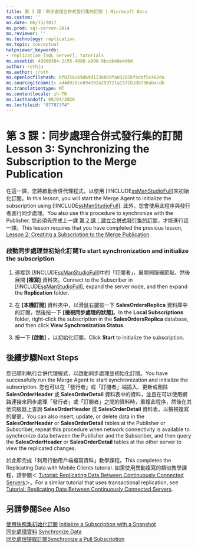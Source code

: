 ```yaml
---
title: 第 3 課：同步處理合併式發行集的訂閱 | Microsoft Docs
ms.custom: ''
ms.date: 06/13/2017
ms.prod: sql-server-2014
ms.reviewer: ''
ms.technology: replication
ms.topic: conceptual
helpviewer_keywords:
- replication [SQL Server], tutorials
ms.assetid: 49008384-2c55-4080-a890-9bceb40e4d6d
author: rothja
ms.author: jroth
ms.openlocfilehash: bf0256c69d69d1236869fa83285bf4dbf5c462da
ms.sourcegitcommit: ad4d92dce894592a259721a1571b1d8736abacdb
ms.translationtype: MT
ms.contentlocale: zh-TW
ms.lasthandoff: 08/04/2020
ms.locfileid: "87707374"
---
```

# <a name="lesson-3-synchronizing-the-subscription-to-the-merge-publication"></a><span data-ttu-id="fe859-102">第 3 課：同步處理合併式發行集的訂閱</span><span class="sxs-lookup"><span data-stu-id="fe859-102">Lesson 3: Synchronizing the Subscription to the Merge Publication</span></span>
  <span data-ttu-id="fe859-103">在這一課，您將啟動合併代理程式，以使用 [!INCLUDE[ssManStudioFull](../../includes/ssmanstudiofull-md.md)]來初始化訂閱。</span><span class="sxs-lookup"><span data-stu-id="fe859-103">In this lesson, you will start the Merge Agent to initialize the subscription using [!INCLUDE[ssManStudioFull](../../includes/ssmanstudiofull-md.md)].</span></span> <span data-ttu-id="fe859-104">此外，您會使用此程序與發行者進行同步處理。</span><span class="sxs-lookup"><span data-stu-id="fe859-104">You also use this procedure to synchronize with the Publisher.</span></span> <span data-ttu-id="fe859-105">您必須先完成上一課 [第 2 課：建立合併式發行集的訂閱](lesson-2-creating-a-subscription-to-the-merge-publication.md)，才能進行這一課。</span><span class="sxs-lookup"><span data-stu-id="fe859-105">This lesson requires that you have completed the previous lesson, [Lesson 2: Creating a Subscription to the Merge Publication](lesson-2-creating-a-subscription-to-the-merge-publication.md).</span></span>  
  
### <a name="to-start-synchronization-and-initialize-the-subscription"></a><span data-ttu-id="fe859-106">啟動同步處理並初始化訂閱</span><span class="sxs-lookup"><span data-stu-id="fe859-106">To start synchronization and initialize the subscription</span></span>  
  
1.  <span data-ttu-id="fe859-107">連接到 [!INCLUDE[ssManStudioFull](../../includes/ssmanstudiofull-md.md)]中的「訂閱者」，展開伺服器節點，然後展開 **[複寫]** 資料夾。</span><span class="sxs-lookup"><span data-stu-id="fe859-107">Connect to the Subscriber in [!INCLUDE[ssManStudioFull](../../includes/ssmanstudiofull-md.md)], expand the server node, and then expand the **Replication** folder.</span></span>  
  
2.  <span data-ttu-id="fe859-108">在 **[本機訂閱]** 資料夾中，以滑鼠右鍵按一下 **SalesOrdersReplica** 資料庫中的訂閱，然後按一下 **[檢視同步處理的狀態]**。</span><span class="sxs-lookup"><span data-stu-id="fe859-108">In the **Local Subscriptions** folder, right-click the subscription in the **SalesOrdersReplica** database, and then click **View Synchronization Status**.</span></span>  
  
3.  <span data-ttu-id="fe859-109">按一下 **[啟動]** ，以初始化訂閱。</span><span class="sxs-lookup"><span data-stu-id="fe859-109">Click **Start** to initialize the subscription.</span></span>  
  
## <a name="next-steps"></a><span data-ttu-id="fe859-110">後續步驟</span><span class="sxs-lookup"><span data-stu-id="fe859-110">Next Steps</span></span>  
 <span data-ttu-id="fe859-111">您已順利執行合併代理程式，以啟動同步處理並初始化訂閱。</span><span class="sxs-lookup"><span data-stu-id="fe859-111">You have successfully run the Merge Agent to start synchronization and initialize the subscription.</span></span> <span data-ttu-id="fe859-112">您也可以在「發行者」或「訂閱者」端插入、更新或刪除 **SalesOrderHeader** 或 **SalesOrderDetail** 資料表中的資料，並且在可以使用網路連接來同步處理「發行者」或「訂閱者」之間的資料時，重複此程序，然後在其他伺服器上查詢 **SalesOrderHeader** 或 **SalesOrderDetail** 資料表，以檢視複寫的變更。</span><span class="sxs-lookup"><span data-stu-id="fe859-112">You can also insert, update, or delete data in the **SalesOrderHeader** or **SalesOrderDetail** tables at the Publisher or Subscriber, repeat this procedure when network connectivity is available to synchronize data between the Publisher and the Subscriber, and then query the **SalesOrderHeader** or **SalesOrderDetail** tables at the other server to view the replicated changes.</span></span>  
  
 <span data-ttu-id="fe859-113">如此即完成「利用行動用戶端複寫資料」教學課程。</span><span class="sxs-lookup"><span data-stu-id="fe859-113">This completes the Replicating Data with Mobile Clients tutorial.</span></span> <span data-ttu-id="fe859-114">如需使用異動複寫的類似教學課程，請參閱＜ [Tutorial: Replicating Data Between Continuously Connected Servers](tutorial-replicating-data-between-continuously-connected-servers.md)＞。</span><span class="sxs-lookup"><span data-stu-id="fe859-114">For a similar tutorial that uses transactional replication, see [Tutorial: Replicating Data Between Continuously Connected Servers](tutorial-replicating-data-between-continuously-connected-servers.md).</span></span>  
  
## <a name="see-also"></a><span data-ttu-id="fe859-115">另請參閱</span><span class="sxs-lookup"><span data-stu-id="fe859-115">See Also</span></span>  
 <span data-ttu-id="fe859-116">[使用快照集初始化訂閱](initialize-a-subscription-with-a-snapshot.md) </span><span class="sxs-lookup"><span data-stu-id="fe859-116">[Initialize a Subscription with a Snapshot](initialize-a-subscription-with-a-snapshot.md) </span></span>  
 <span data-ttu-id="fe859-117">[同步處理資料](synchronize-data.md) </span><span class="sxs-lookup"><span data-stu-id="fe859-117">[Synchronize Data](synchronize-data.md) </span></span>  
 [<span data-ttu-id="fe859-118">同步處理提取訂閱</span><span class="sxs-lookup"><span data-stu-id="fe859-118">Synchronize a Pull Subscription</span></span>](synchronize-a-pull-subscription.md)  
  
  
